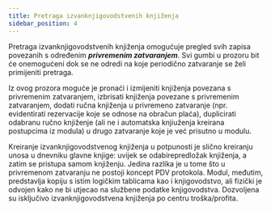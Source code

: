 ```yaml
---
title: Pretraga izvanknjigovodstvenih knjiženja
sidebar_position: 4
---
```


Pretraga izvanknjigovodstvenih knjiženja omogućuje pregled svih zapisa povezanih s određenim ***privremenim zatvaranjem***. Svi gumbi u prozoru bit će onemogućeni dok se ne odredi na koje periodično zatvaranje se želi primijeniti pretraga.

Iz ovog prozora moguće je pronaći i izmijeniti knjiženja povezana s privremenim zatvaranjem, izbrisati knjiženja povezane s privremenim zatvaranjem, dodati ručna knjiženja u privremeno zatvaranje (npr. evidentirati rezervacije koje se odnose na obračun plaća), duplicirati odabranu ručno knjiženje (ali ne i automatska knjiuženja kreirana postupcima iz modula) u drugo zatvaranje koje je već prisutno u modulu.

Kreiranje izvanknjigovodstvenog knjiženja u potpunosti je slično kreiranju unosa u dnevniku glavne knjige: uvijek se odabirepredložak knjiženja, a zatim se pristupa samom knjiženju. Jedina razlika je u tome što u privremenom zatvaranju ne postoji koncept PDV protokola. Modul, međutim, predstavlja kopiju s istim logičkim tablicama kao i knjigovodstvo, ali fizički je odvojen kako ne bi utjecao na službene podatke knjigovodstva. Dozvoljena su isključivo izvanknjigovodstvena knjiženja po centru troška/profita.

